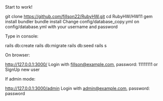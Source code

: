 Start to work!

git clone https://github.com/fillson22/RubyHW.git
cd RubyHW/HW11
gem install bundler
bundle install
Change config/database_copy.yml on config/database.yml with your username and password

Type in console:

rails db:create
rails db:migrate
rails db:seed
rails s

On browser:

http://127.0.0.1:3000/
Login with fillson@example.com, password: 11111111 or SignUp new user

If admin mode:

http://127.0.0.1:3000/admin
Login with admin@example.com, password: password
